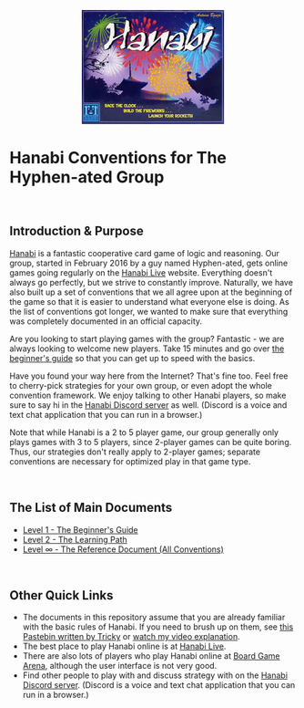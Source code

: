 <p align="center">
  <img src="img/hanabi.jpg" height="200" />
</p>
 
# Hanabi Conventions for The Hyphen-ated Group

<br />

## Introduction & Purpose

[Hanabi](https://boardgamegeek.com/boardgame/98778/hanabi) is a fantastic cooperative card game of logic and reasoning. Our group, started in February 2016 by a guy named Hyphen-ated, gets online games going regularly on the [Hanabi Live](https://hanabi.live) website. Everything doesn't always go perfectly, but we strive to constantly improve. Naturally, we have also built up a set of conventions that we all agree upon at the beginning of the game so that it is easier to understand what everyone else is doing. As the list of conventions got longer, we wanted to make sure that everything was completely documented in an official capacity.

Are you looking to start playing games with the group? Fantastic - we are always looking to welcome new players. Take 15 minutes and go over [the beginner's guide](Beginner.md) so that you can get up to speed with the basics.

Have you found your way here from the Internet? That's fine too. Feel free to cherry-pick strategies for your own group, or even adopt the whole convention framework. We enjoy talking to other Hanabi players, so make sure to say hi in the [Hanabi Discord server](https://discord.gg/FADvkJp) as well. (Discord is a voice and text chat application that you can run in a browser.)

Note that while Hanabi is a 2 to 5 player game, our group generally only plays games with 3 to 5 players, since 2-player games can be quite boring. Thus, our strategies don't really apply to 2-player games; separate conventions are necessary for optimized play in that game type.

<br />

## The List of Main Documents

* [Level 1 - The Beginner's Guide](Beginner.md)
* [Level 2 - The Learning Path](misc/Learning_Path.md)
* [Level ∞ - The Reference Document (All Conventions)](Reference.md)

<br />

## Other Quick Links

* The documents in this repository assume that you are already familiar with the basic rules of Hanabi. If you need to brush up on them, see [this Pastebin written by Tricky](http://pastebin.com/6brGz2J4) or [watch my video explanation](https://www.youtube.com/watch?v=jR9i1qCbHXQ).
* The best place to play Hanabi online is at [Hanabi Live](http://hanabi.live/).
* There are also lots of players who play Hanabi online at [Board Game Arena](http://boardgamearena.com), although the user interface is not very good.
* Find other people to play with and discuss strategy with on the [Hanabi Discord server](https://discord.gg/FADvkJp). (Discord is a voice and text chat application that you can run in a browser.)
